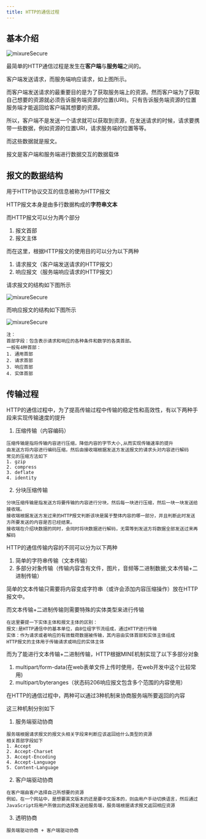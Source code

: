 ```yaml
---
title: HTTP的通信过程
---
```

## 基本介绍

<img :src="$withBase('/网络基础/网络基础 HTTP的通信过程01.png')" alt="mixureSecure">

最简单的HTTP通信过程是发生在**客户端**与**服务端**之间的。

客户端发送请求，而服务端响应请求，如上图所示。

而客户端发送请求的最重要目的是为了获取服务端上的资源。然而客户端为了获取自己想要的资源就必须告诉服务端资源的位置(URI)。只有告诉服务端资源的位置服务端才能返回给客户端其想要的资源。

所以，客户端不是发送一个请求就可以获取到资源，在发送请求的时候，请求要携带一些数据，例如资源的位置URI，请求服务端的位置等等。

而这些数据就是报文。

报文是客户端和服务端进行数据交互的数据载体

## 报文的数据结构

用于HTTP协议交互的信息被称为HTTP报文

HTTP报文本身是由多行数据构成的**字符串文本**

而HTTP报文可以分为两个部分

1. 报文首部
2. 报文主体

而在这里，根据HTTP报文的使用目的可以分为以下两种

1. 请求报文（客户端发送请求的HTTP报文）
2. 响应报文（服务端响应请求的HTTP报文）

请求报文的结构如下图所示

<img :src="$withBase('/网络基础/网络基础 HTTP的通信过程02.png')" alt="mixureSecure">

而响应报文的结构如下图所示

<img :src="$withBase('/网络基础/网络基础 HTTP的通信过程03.png')" alt="mixureSecure">

```
注：
首部字段：包含表示请求和响应的各种条件和数学的各类首部。
一般有4种首部：
1. 通用首部
2. 请求首部
3. 响应首部
4. 实体首部
```

## 传输过程

HTTP的通信过程中，为了提高传输过程中传输的稳定性和高效性，有以下两种手段来实现传输速度的提升

1. 压缩传输（内容编码）

```
压缩传输是指将传输内容进行压缩，降低内容的字节大小,从而实现传输速率的提升
由发送方将内容进行编码压缩，然后由接收端根据发送方发送报文的请求头对内容进行解码
常见的压缩方法如下
1. gzip
2. compress
3. deflate
4. identity
```

2. 分块压缩传输

```
分块压缩传输是指发送方将要传输的内容进行分块，然后每一块进行压缩，然后一块一块发送给接收端。
接收端根据发送方发过来的HTTP报文判断该块是属于整体内容的哪一部分，并且判断此时发送方所要发送的内容是否已经结束。
接收端在介绍块数据的同时，会同时将块数据进行解码，无需等到发送方将数据全部发送过来再解码
```



HTTP的通信传输内容的不同可以分为以下两种

1. 简单的字符串传输（文本传输）
2. 多部分对象传输（传输内容含有文件，图片，音频等二进制数据;文本传输+二进制传输）

简单的文本传输只需要将内容变成字符串（或许会添加内容压缩操作）放在HTTP报文中。

而文本传输+二进制传输则需要特殊的实体类型来进行传输

```
在这里要提一下实体主体和报文主体的区别：
报文:是HTTP通信中的基本单位，由8位组字节流组成，通过HTTP进行传输
实体：作为请求或者响应的有效载荷数据被传输，其内容由实体首部和实体主体组成
HTTP报文的主体用于传输请求或响应的实体主体
```

而为了能进行文本传输+二进制传输，HTTP根据MINE机制实现了以下多部分对象

1. multipart/form-data(在web表单文件上传时使用，在web开发中这个比较常用)
2. multipart/byteranges（状态码206响应报文包含多个范围的内容使用）



在HTTP的通信过程中，两种可以通过3种机制来协商服务端所要返回的内容

这三种机制分别如下

1. 服务端驱动协商

```
服务端根据请求报文的报文头相关字段来判断应该返回给什么类型的资源
相关首部字段如下
1. Accept
2. Accept-Charset
3. Accept-Encoding
4. Accept-Language
5. Content-Language
```

2. 客户端驱动协商

```
在客户端由客户选择自己所想要的资源
例如，在一个网站中，是想要英文版本的还是要中文版本的，则由用户手动切换语言，然后通过JavaScript将用户所做出的选择发送给服务端，服务端根据请求报文返回相应资源
```

3. 透明协商

```
服务端驱动协商 + 客户端驱动协商
```





